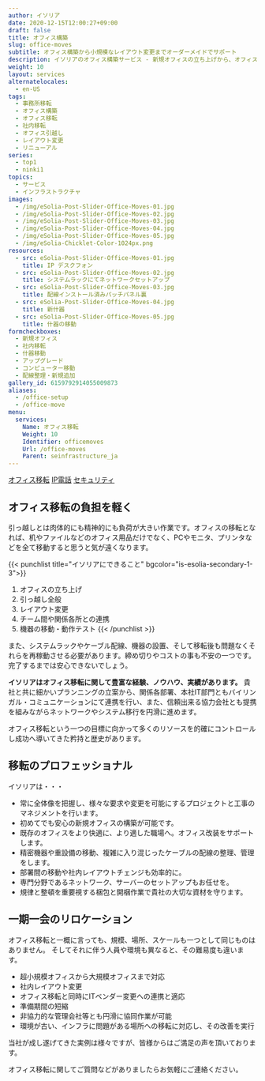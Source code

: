 ```yaml
---
author: イソリア
date: 2020-12-15T12:00:27+09:00
draft: false
title: オフィス構築
slug: office-moves
subtitle: オフィス構築から小規模なレイアウト変更までオーダーメイドでサポート
description: イソリアのオフィス構築サービス - 新規オフィスの立ち上げから、オフィスリロケーション、レイアウト変更、移転後のアフターサポートに至るまでの全サポート、ITヘッドオフィスとのバイリガルコーディネーションも対応致します。
weight: 10
layout: services
alternatelocales:
  - en-US
tags:
  - 事務所移転
  - オフィス構築
  - オフィス移転
  - 社内移転
  - オフィス引越し
  - レイアウト変更
  - リニューアル
series:
  - top1
  - ninki1
topics:
  - サービス
  - インフラストラクチャ
images:
  - /img/eSolia-Post-Slider-Office-Moves-01.jpg
  - /img/eSolia-Post-Slider-Office-Moves-02.jpg
  - /img/eSolia-Post-Slider-Office-Moves-03.jpg
  - /img/eSolia-Post-Slider-Office-Moves-04.jpg
  - /img/eSolia-Post-Slider-Office-Moves-05.jpg
  - /img/eSolia-Chicklet-Color-1024px.png
resources:
  - src: eSolia-Post-Slider-Office-Moves-01.jpg
    title: IP デスクフォン
  - src: eSolia-Post-Slider-Office-Moves-02.jpg
    title: システムラックにてネットワークセットアップ
  - src: eSolia-Post-Slider-Office-Moves-03.jpg
    title: 配線インストール済みパッチパネル裏
  - src: eSolia-Post-Slider-Office-Moves-04.jpg
    title: 新什器
  - src: eSolia-Post-Slider-Office-Moves-05.jpg
    title: 什器の移動
formcheckboxes:
  - 新規オフィス
  - 社内移転
  - 什器移動
  - アップグレード
  - コンピューター移動
  - 配線整理・新規追加
gallery_id: 6159792914055009873
aliases:
  - /office-setup
  - /office-move
menu:
  services:
    Name: オフィス移転
    Weight: 10
    Identifier: officemoves
    Url: /office-moves
    Parent: seinfrastructure_ja
---
```


<div class="buttons has-addons is-hidden-tablet">
  <a class="button" href="/infrastructure"><span class="icon"><i class="fas fa-anchor"></i></span></a>
  <a class="button is-active" href="/office-moves">オフィス移転</a>
  <a class="button" href="/telephone">IP電話</a>
  <a class="button" href="/security">セキュリティ</a>
</div>

## オフィス移転の負担を軽く

引っ越しとは肉体的にも精神的にも負荷が大きい作業です。オフィスの移転となれば、机やファイルなどのオフィス用品だけでなく、PCやモニタ、プリンタなどを全て移動すると思うと気が遠くなります。

{{< punchlist title="イソリアにできること" bgcolor="is-esolia-secondary-1-3">}}
1. オフィスの立ち上げ
1. 引っ越し全般
1. レイアウト変更
1. チーム間や関係各所との連携
1. 機器の移動・動作テスト
{{< /punchlist >}}

また、システムラックやケーブル配線、機器の設置、そして移転後も問題なくそれらを再稼動させる必要があります。締め切りやコストの事も不安の一つです。完了するまでは安心できないでしょう。

<strong>イソリアはオフィス移転に関して豊富な経験、ノウハウ、実績があります。</strong> 貴社と共に細かいプランニングの立案から、関係各部署、本社IT部門ともバイリンガル・コミュニケーションにて連携を行い、また、信頼出来る協力会社とも提携を組みながらネットワークやシステム移行を円滑に進めます。

オフィス移転という一つの目標に向かって多くのリソースを的確にコントロールし成功へ導いてきた矜持と歴史があります。

## 移転のプロフェッショナル

イソリアは・・・

* 常に全体像を把握し、様々な要求や変更を可能にするプロジェクトと工事のマネジメントを行います。
* 初めてでも安心の新規オフィスの構築が可能です。
* 既存のオフィスをより快適に、より適した職場へ。オフィス改装をサポートします。
* 精密機器や重設備の移動、複雑に入り混じったケーブルの配線の整理、管理をします。
* 部署間の移動や社内レイアウトチェンジも効率的に。
* 専門分野であるネットワーク、サーバーのセットアップもお任せを。
* 規律と整頓を重要視する梱包と開梱作業で貴社の大切な資材を守ります。

## 一期一会のリロケーション

オフィス移転と一概に言っても、規模、場所、スケールも一つとして同じものはありません。
そしてそれに伴う人員や環境も異なると、その難易度も違います。

* 超小規模オフィスから大規模オフィスまで対応
* 社内レイアウト変更
* オフィス移転と同時にITベンダー変更への連携と適応
* 準備期間の短縮
* 非協力的な管理会社等とも円滑に協同作業が可能
* 環境が古い、インフラに問題がある場所への移転に対応し、その改善を実行

当社が成し遂げてきた実例は様々ですが、皆様からはご満足の声を頂いております。

オフィス移転に関してご質問などがありましたらお気軽にご連絡ください。
